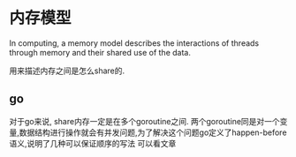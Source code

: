 # 内存模型

In computing, a memory model describes the interactions of threads through memory and their shared use of the data.

用来描述内存之间是怎么share的.

## go

对于go来说, share内存一定是在多个goroutine之间. 两个goroutine同是对一个变量,数据结构进行操作就会有并发问题,为了解决这个问题go定义了happen-before语义,说明了几种可以保证顺序的写法 可以看文章

